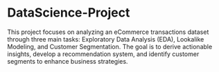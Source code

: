 # DataScience-Project
This project focuses on analyzing an eCommerce transactions dataset through three main tasks: Exploratory Data Analysis (EDA), Lookalike Modeling, and Customer Segmentation. The goal is to derive actionable insights, develop a recommendation system, and identify customer segments to enhance business strategies.
